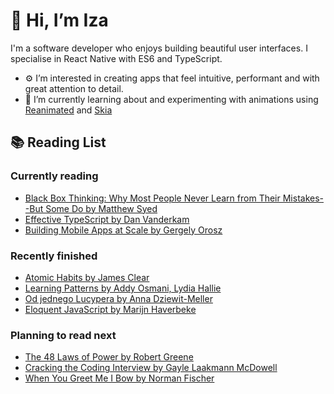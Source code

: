 # 👋 Hi, I’m Iza

I'm a software developer who enjoys building beautiful user interfaces. I specialise in React Native with ES6 and TypeScript.

- ⚙️ I’m interested in creating apps that feel intuitive, performant and with great attention to detail.
- 🌱 I’m currently learning about and experimenting with animations using [Reanimated](https://docs.swmansion.com/react-native-reanimated/) and [Skia](https://github.com/Shopify/react-native-skia)


## 📚 Reading List

### Currently reading

* [Black Box Thinking: Why Most People Never Learn from Their Mistakes--But Some Do by Matthew Syed](https://assets.literal.club/2/ckpsnmxv6121401rjm86qamzxk.jpg)
* [Effective TypeScript by Dan Vanderkam](https://assets.literal.club/cover/1/ckrp10nym931824178f5lnpr6ze.jpg)
* [Building Mobile Apps at Scale by Gergely Orosz](https://assets.literal.club/2/cktj9ian6191682a57a277qh3fs.jpg)

### Recently finished

* [Atomic Habits by James Clear](https://assets.literal.club/4/cketre3ej30699jm0ydhd11wrq.jpg)
* [Learning Patterns by Addy Osmani, Lydia Hallie](http://books.google.com/books/content?id=BnJLEAAAQBAJ&printsec=frontcover&img=1&zoom=1&source=gbs_api)
* [Od jednego Lucypera by Anna Dziewit-Meller](https://assets.literal.club/4/ckt1wj6lt283859557ao2xx2ua2.jpg)
* [Eloquent JavaScript by Marijn Haverbeke](https://assets.literal.club/4/ckpzvokqh746921rjmz1uhdov5.jpg)

### Planning to read next

* [The 48 Laws of Power by Robert Greene](https://assets.literal.club/4/ckpptwabn1143271givhm0ndcyt.jpg)
* [Cracking the Coding Interview by Gayle Laakmann McDowell](https://assets.literal.club/2/ckrp0uvii898474178f8ypmdex6.jpg)
* [When You Greet Me I Bow by Norman Fischer](https://assets.literal.club/2/ckwd2jcp268345114xq574bcql2.jpg)

